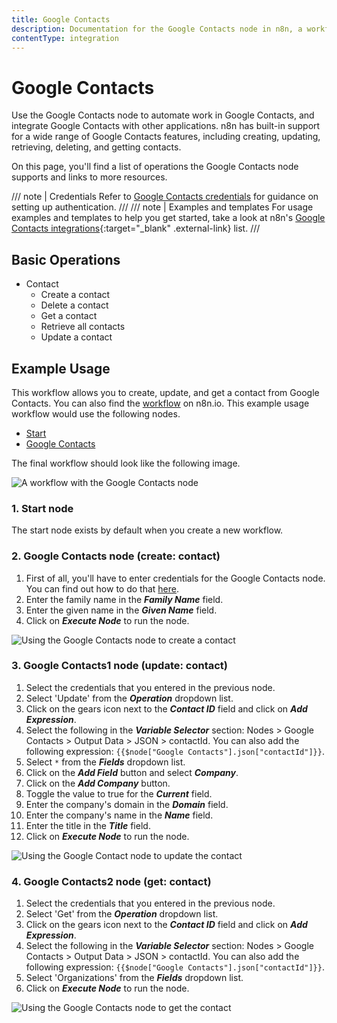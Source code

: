 ```yaml
---
title: Google Contacts
description: Documentation for the Google Contacts node in n8n, a workflow automation platform. Includes details of operations and configuration, and links to examples and credentials information.
contentType: integration
---
```


# Google Contacts

Use the Google Contacts node to automate work in Google Contacts, and integrate Google Contacts with other applications. n8n has built-in support for a wide range of Google Contacts features, including creating, updating, retrieving, deleting, and getting contacts. 

On this page, you'll find a list of operations the Google Contacts node supports and links to more resources.

/// note | Credentials
Refer to [Google Contacts credentials](/integrations/builtin/credentials/google/) for guidance on setting up authentication. 
///
/// note | Examples and templates
For usage examples and templates to help you get started, take a look at n8n's [Google Contacts integrations](https://n8n.io/integrations/google-contacts/){:target="_blank" .external-link} list.
///


## Basic Operations

* Contact
    * Create a contact
    * Delete a contact
    * Get a contact
    * Retrieve all contacts
    * Update a contact

## Example Usage

This workflow allows you to create, update, and get a contact from Google Contacts. You can also find the [workflow](https://n8n.io/workflows/637) on n8n.io. This example usage workflow would use the following nodes.
- [Start](/integrations/builtin/core-nodes/n8n-nodes-base.start/)
- [Google Contacts]()

The final workflow should look like the following image.

![A workflow with the Google Contacts node](/_images/integrations/builtin/app-nodes/googlecontacts/workflow.png)

### 1. Start node

The start node exists by default when you create a new workflow.


### 2. Google Contacts node (create: contact)

1. First of all, you'll have to enter credentials for the Google Contacts node. You can find out how to do that [here](/integrations/builtin/credentials/google/).
2. Enter the family name in the ***Family Name*** field.
3. Enter the given name in the ***Given Name*** field.
4. Click on ***Execute Node*** to run the node.

![Using the Google Contacts node to create a contact](/_images/integrations/builtin/app-nodes/googlecontacts/googlecontacts_node.png)



### 3. Google Contacts1 node (update: contact)

1. Select the credentials that you entered in the previous node.
2. Select 'Update' from the ***Operation*** dropdown list.
3. Click on the gears icon next to the ***Contact ID*** field and click on ***Add Expression***.
4. Select the following in the ***Variable Selector*** section: Nodes > Google Contacts > Output Data > JSON > contactId. You can also add the following expression: `{{$node["Google Contacts"].json["contactId"]}}`.
5. Select `*` from the ***Fields*** dropdown list.
6. Click on the ***Add Field*** button and select ***Company***.
7. Click on the ***Add Company*** button.
8. Toggle the value to true for the ***Current*** field.
9. Enter the company's domain in the ***Domain*** field.
10. Enter the company's name in the ***Name*** field.
11. Enter the title in the ***Title*** field.
12. Click on ***Execute Node*** to run the node.


![Using the Google Contact node to update the contact](/_images/integrations/builtin/app-nodes/googlecontacts/googlecontacts1_node.png)



### 4. Google Contacts2 node (get: contact)

1. Select the credentials that you entered in the previous node.
2. Select 'Get' from the ***Operation*** dropdown list.
3. Click on the gears icon next to the ***Contact ID*** field and click on ***Add Expression***.
4. Select the following in the ***Variable Selector*** section: Nodes > Google Contacts > Output Data > JSON > contactId. You can also add the following expression: `{{$node["Google Contacts"].json["contactId"]}}`.
5. Select 'Organizations' from the ***Fields*** dropdown list.
6. Click on ***Execute Node*** to run the node.


![Using the Google Contacts node to get the contact](/_images/integrations/builtin/app-nodes/googlecontacts/googlecontacts2_node.png)

